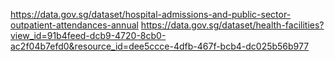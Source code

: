 https://data.gov.sg/dataset/hospital-admissions-and-public-sector-outpatient-attendances-annual
https://data.gov.sg/dataset/health-facilities?view_id=91b4feed-dcb9-4720-8cb0-ac2f04b7efd0&resource_id=dee5ccce-4dfb-467f-bcb4-dc025b56b977